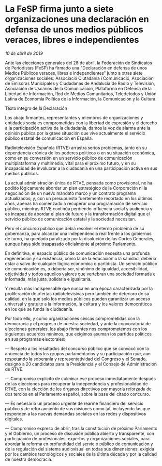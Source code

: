 # La FeSP firma junto a siete organizaciones una declaración en defensa de unos medios públicos veraces, libres e independientes

*10 de abril de 2019*

Ante las elecciones generales del 28 de abril, la Federación de Sindicatos de Periodistas (FeSP) ha firmado una "Declaración en defensa de unos Medios Públicos veraces, libres e independientes" junto a otras siete organizaciones sociales: Associació Ciutadanía i Comunicació, Asociación de Emisoras Municipales y Ciudadanas de Andalucía de Radio y Televisión, Asociación de Usuarios de la Comunicación, Plataforma en Defensa de la Libertad de Información, Red de Medios Comunitarios, Teledetodos y Unión Latina de Economía Política de la Información, la Comunicación y la Cultura.

Texto íntegro de la Declaración 

Los abajo firmantes, representantes y miembros de organizaciones y entidades sociales comprometidas con la libertad de expresión y el derecho a la participación activa de la ciudadanía, damos la voz de alarma ante la opinión pública por la grave situación que vive actualmente el servicio público estatal de comunicación en España.

Radiotelevisión Española (RTVE) arrastra serios problemas, tanto en su dependencia crónica de los poderes políticos o en su situación económica, como en su conversión en un servicio público de comunicación multiplataforma y multimedia, vital para el próximo futuro, y en su incapacidad de involucrar a la ciudadanía en una participación activa en sus medios públicos.

La actual administración única de RTVE, pensada como provisional, no ha podido lógicamente abordar un plan estratégico de la Corporación ni la negociación de un nuevo mandato marco y un contrato programa actualizados; y, con un presupuesto fuertemente recortado en los últimos años, apenas ha comenzado a recuperar una programación de servicio público, mientras RTVE continúa perdiendo influencia social y audiencia y es incapaz de abordar el plan de futuro y la transformación digital que el servicio público de comunicación estatal y la sociedad necesitan.

Pero el concurso público que debía resolver el eterno problema de su gobernanza, para alcanzar una independencia real frente a los gobiernos de turno, ha quedado paralizado por la disolución de las Cortes Generales, aunque haya sido traspasado oficialmente al próximo Parlamento.

En definitiva, el espacio público de comunicación necesita una profunda regeneración y su existencia, como la de la educación o la sanidad, debería estar a salvo de cualquier lógica económica o partidista. Un servicio público de comunicación es, o debería ser, sinónimo de igualdad, accesibilidad, objetividad y todos aquellos valores que vertebran una sociedad formada e informada, más justa, solidaria e igualitaria.

Y resulta más indispensable que nunca en una época caracterizada por la proliferación de ofertas radiotelevisivas pero también de deterioro de su calidad, en la que solo los medios públicos pueden garantizar un acceso universal y gratuito a la información, la cultura y los valores democráticos en los que se funda la ciudadanía.

Por todo ello, y como organizaciones cívicas comprometidas con la democracia y el progreso de nuestra sociedad, y ante la convocatoria de elecciones generales, los abajo firmantes nos comprometemos con los siguientes acuerdos mínimos, que exigimos asuman los partidos políticos en sus programas electorales:

— Respeto a los resultados del concurso público que se convocó con la anuencia de todos los grupos parlamentarios y su participación que, aun respetando la soberanía y representatividad del Congreso y el Senado, designó a 20 candidatos para la Presidencia y el Consejo de Administración de RTVE.

— Compromiso explícito de culminar ese proceso inmediatamente después de las elecciones para recuperar la independencia y profesionalidad de RTVE, con la elección de los órganos directivos por mayoría reforzada de dos tercios en el Parlamento español, sobre la base del citado concurso.

— Es necesario un proceso urgente de rearme financiero del servicio público y de reforzamiento de sus misiones como tal, incluyendo las que responden a las nuevas demandas sociales en las redes y dispositivos digitales.

— Compromiso expreso de abrir, tras la constitución de próximo Parlamento y el Gobierno, un proceso de discusión pública abierto y transparente, con participación de profesionales, expertos y organizaciones sociales, para abordar la reforma en profundidad del servicio público de comunicación y de la regulación del sistema audiovisual en todas sus dimensiones, exigida por los cambios tecnológicos y sociales de la última década y por la calidad de nuestra democracia.

